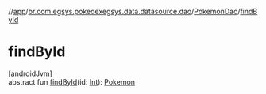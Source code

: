 //[app](../../../index.md)/[br.com.egsys.pokedexegsys.data.datasource.dao](../index.md)/[PokemonDao](index.md)/[findById](find-by-id.md)

# findById

[androidJvm]\
abstract fun [findById](find-by-id.md)(id: [Int](https://kotlinlang.org/api/latest/jvm/stdlib/kotlin/-int/index.html)): [Pokemon](../../br.com.egsys.pokedexegsys.data.model.storage/-pokemon/index.md)
